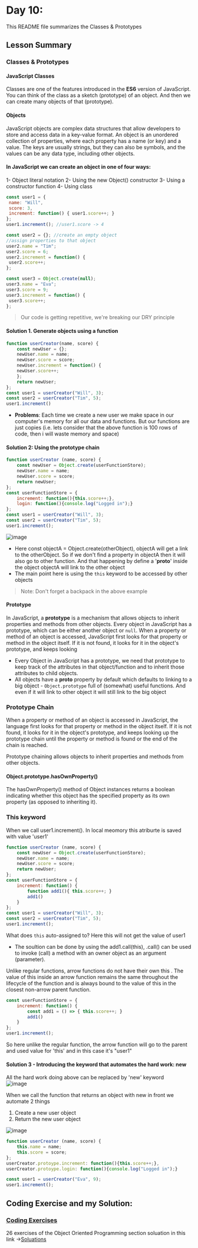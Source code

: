 # Day 10:

This README file summarizes the Classes & Prototypes

## Lesson Summary

### Classes & Prototypes

#### JavaScript Classes
Classes are one of the features introduced in the **ES6** version of JavaScript. You can think of the class as a sketch (prototype) of an object. And then we can create many objects of that (prototype).

#### Objects
JavaScript objects are complex data structures that allow developers to store and access data in a key-value format. An object is an unordered collection of properties, where each property has a name (or key) and a value. The keys are usually strings, but they can also be symbols, and the values can be any data type, including other objects.

#### In JavaScript we can create an object in one of four ways: 
1- Object literal notation
2- Using the new Object() constructor
3- Using a constructor function
4- Using class

```javascript
const user1 = {
 name: "Will",
 score: 3,
 increment: function() { user1.score++; }
};
user1.increment(); //user1.score -> 4
```
```javascript
const user2 = {}; //create an empty object
//assign properties to that object
user2.name = "Tim";
user2.score = 6;
user2.increment = function() {
 user2.score++;
};
```
```javascript
const user3 = Object.create(null);
user3.name = "Eva";
user3.score = 9;
user3.increment = function() {
 user3.score++;
};
```
> Our code is getting repetitive, we're breaking our DRY principle

#### Solution 1. Generate objects using a function
```javascript
function userCreator(name, score) {
    const newUser = {};
    newUser.name = name;
    newUser.score = score;
    newUser.increment = function() {
    newUser.score++;
    };
    return newUser;
};
const user1 = userCreator("Will", 3);
const user2 = userCreator("Tim", 5);
user1.increment()
```
* **Problems**: Each time we create a new user we make space in our computer's memory for all our data and functions. But our functions are just copies (i.e. lets consider that the above function is 100 rows of code, then i will waste memory and space)

#### Solution 2: Using the prototype chain
```javascript
function userCreator (name, score) {
    const newUser = Object.create(userFunctionStore);
    newUser.name = name;
    newUser.score = score;
    return newUser;
};
const userFunctionStore = {
    increment: function(){this.score++;},
    login: function(){console.log("Logged in");}
};
const user1 = userCreator("Will", 3);
const user2 = userCreator("Tim", 5);
user1.increment();
```
![image](https://github.com/WaleedZriqui/Mastering-JavaScript-in-20-days/assets/90526475/d6ed45af-6037-4f71-9c85-7b353b1f6795)
* Here const objectA = Object.create(otherObject), objectA will get a link to the otherObject. So if we don't find a property in objectA then it will also go to other function. And that happening by define a '__proto__' inside the object objectA will link to the other object  
* The main point here is using the `this` keyword to be accessed by other objects 
> Note: Don't forget a backpack in the above example 

#### Prototype
In JavaScript, a **prototype** is a mechanism that allows objects to inherit properties and methods from other objects. Every object in JavaScript has a prototype, which can be either another object or `null`. When a property or method of an object is accessed, JavaScript first looks for that property or method in the object itself. If it is not found, it looks for it in the object's prototype, and keeps looking

- Every Object in JavaScript has a prototype, we need that prototype to keep track of the attributes in that object/function and to inherit those attributes to child objects.
- All objects have a __proto__ property by default which defaults to linking to a big object - `Object.prototype` full of (somewhat) useful functions. And even if it will link to other object it will still link to the big object 

### Prototype Chain
When a property or method of an object is accessed in JavaScript, the language first looks for that property or method in the object itself. If it is not found, it looks for it in the object's prototype, and keeps looking up the prototype chain until the property or method is found or the end of the chain is reached. 

Prototype chaining allows objects to inherit properties and methods from other objects.

#### Object.prototype.hasOwnProperty()
The hasOwnProperty() method of Object instances returns a boolean indicating whether this object has the specified property as its own property (as opposed to inheriting it).

### This keyword 

When we call user1.increment(). In local meomory this atriburte is saved with value 'user1' 

```javascript
function userCreator (name, score) {
    const newUser = Object.create(userFunctionStore);
    newUser.name = name;
    newUser.score = score;
    return newUser;
};
const userFunctionStore = {
    increment: function() {
        function add1(){ this.score++; }
        add1()
    }
};
const user1 = userCreator("Will", 3);
const user2 = userCreator("Tim", 5);
user1.increment();
```
What does `this` auto-assigned to?
Here this will not get the value of user1 
* The soultion can be done by using the add1.call(this), .call() can be used to invoke (call) a method with an owner object as an argument (parameter). 

Unlike regular functions, arrow functions do not have their own this . The value of this inside an arrow function remains the same throughout the lifecycle of the function and is always bound to the value of this in the closest non-arrow parent function.
```javascript
const userFunctionStore = {
    increment: function() {
        const add1 = () => { this.score++; }
        add1()
    }
};
user1.increment();
```
So here unlike the regular function, the arrow function will go to the parent and used value for 'this' and in this case it's "user1"

#### Solution 3 - Introducing the keyword that automates the hard work: new
All the hard work doing above can be replaced by 'new' keyword  
![image](https://github.com/WaleedZriqui/Mastering-JavaScript-in-20-days/assets/90526475/afc45ffb-4080-44c5-837e-e6ff4e1fa8d7)

When we call the function that returns an object with new in front we automate 2
things
1. Create a new user object
2. Return the new user object

![image](https://github.com/WaleedZriqui/Mastering-JavaScript-in-20-days/assets/90526475/fda6cfcb-3434-45f3-b626-44194a44467d)

```javascript
function userCreator (name, score) {
    this.name = name;
    this.score = score;
};
userCreator.protoype.increment: function(){this.score++;},
userCreator.protoype.login: function(){console.log("Logged in");}

const user1 = userCreator("Eva", 9);
user1.increment();
```

## Coding Exercise and my Solution:

### [Coding Exercises](https://github.com/orjwan-alrajaby/gsg-QA-Nablus-training-2023/blob/main/learning-sprint-1/week2%20-%20javaScript-the-hard-parts-v2/day%204/task.md)

26 exercises of the Object Oriented Programming section soluation in this link ->[Soluations](https://www.freecodecamp.org/WaleedZriqui)
